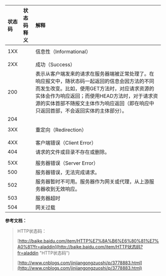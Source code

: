 | 状态码 | 状态码释义 | 解释 |
| :--- | :--- | :--- |
|  |  |  |
| 1XX |  | 信息性（Informational） |
|  |  |  |
|  |  |  |
| 2XX |  | 成功（Success） |
| 200 |  | 表示从客户端发来的请求在服务器端被正常处理了。在响应报文中，随状态码一起返回的信息会因方法的不同而发生改变。比如，使用GET方法时，对应请求资源的实体会作为响应返回；而使用HEAD方法时，对于请求资源的实体首部不随报文主体作为响应返回（即在响应中只返回首部，不会返回实体的主体部分）。 |
| 204 |  |  |
|  |  |  |
| 3XX |  | 重定向（Redirection） |
|  |  |  |
|  |  |  |
| 4XX |  | 客户端错误（Client Error） |
| 404 |  | 请求的文件或目录不存在或删除。 |
|  |  |  |
| 5XX |  | 服务器错误（Server Error） |
| 500 |  | 服务器错误，无法完成请求。 |
| 502 |  | 服务器暂时不可用。服务器作为网关或代理，从上游服务器收到无效响应。 |
| 503 |  | 服务器超时 |
| 504 |  | 网关过载 |

**参考文档：**

> HTTP状态码：
>
> [http://baike.baidu.com/item/HTTP%E7%8A%B6%E6%80%81%E7%A0%81?fr=aladdin](http://baike.baidu.com/item/HTTP状态码?fr=aladdin "HTTP状态码")
>
> [http://www.cnblogs.com/jinjiangongzuoshi/p/3778883.html](http://www.cnblogs.com/jinjiangongzuoshi/p/3778883.html)



